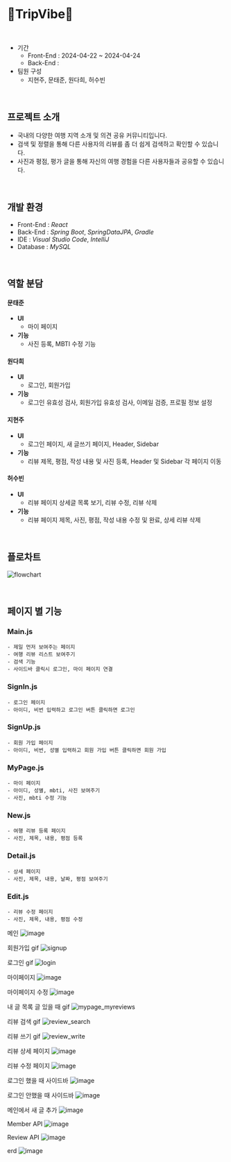 # 🧳TripVibe🧳


<br>


- 기간
  - Front-End : 2024-04-22 ~ 2024-04-24
  - Back-End :
- 팀원 구성 <br>
  - 지현주, 문태준, 원다희, 허수빈


<br>


## 프로젝트 소개
- 국내의 다양한 여행 지역 소개 및 의견 공유 커뮤니티입니다.
- 검색 및 정렬을 통해 다른 사용자의 리뷰를 좀 더 쉽게 검색하고 확인할 수 있습니다.
- 사진과 평점, 평가 글을 통해 자신의 여행 경험을 다른 사용자들과 공유할 수 있습니다.


<br>


## 개발 환경
+ Front-End : *React*
+ Back-End : *Spring Boot*, *SpringDataJPA*, *Gradle*
+ IDE : *Visual Studio Code*, *IntelliJ*
+ Database : *MySQL*


<br>


## 역할 분담


#### 문태준

- **UI**
  - 마이 페이지
- **기능**
  - 사진 등록, MBTI 수정 기능
    

#### 원다희

- **UI**
  - 로그인, 회원가입
- **기능**
  - 로그인 유효성 검사, 회원가입 유효성 검사, 이메일 검증, 프로필 정보 설정
    

#### 지현주

- **UI**
  - 로그인 페이지, 새 글쓰기 페이지, Header, Sidebar
- **기능**
  - 리뷰 제목, 평점, 작성 내용 및 사진 등록, Header 및 Sidebar 각 페이지 이동

#### 허수빈

- **UI**
  - 리뷰 페이지 상세글 목록 보기, 리뷰 수정, 리뷰 삭제
- **기능**
  - 리뷰 페이지 제목, 사진, 평점, 작성 내용 수정 및 완료, 상세 리뷰 삭제


<br>


## 플로차트

![flowchart](https://github.com/heo5620/trip-vibe/assets/167669944/8afb98fd-ff74-4369-b664-473a904f3104)

<br>


## 페이지 별 기능


### Main.js
    - 제일 먼저 보여주는 페이지
    - 여행 리뷰 리스트 보여주기
    - 검색 기능
    - 사이드바 클릭시 로그인, 마이 페이지 연결

### SignIn.js
    - 로그인 페이지
    - 아이디, 비번 입력하고 로그인 버튼 클릭하면 로그인

### SignUp.js
    - 회원 가입 페이지
    - 아이디, 비번, 성별 입력하고 회원 가입 버튼 클릭하면 회원 가입

### MyPage.js
    - 마이 페이지
    - 아이디, 성별, mbti, 사진 보여주기
    - 사진, mbti 수정 기능

### New.js
    - 여행 리뷰 등록 페이지
    - 사진, 제목, 내용, 평점 등록

### Detail.js
    - 상세 페이지
    - 사진, 제목, 내용, 날짜, 평점 보여주기

### Edit.js
    - 리뷰 수정 페이지
    - 사진, 제목, 내용, 평점 수정


메인
![image](https://github.com/heo5620/trip-vibe/assets/167669944/a9f3fa84-e477-405d-ad5d-a31cb933a432)

회원가입 gif
![signup](https://github.com/heo5620/trip-vibe/assets/167669944/83c41fc3-0710-4b07-8712-14c5f5ae8fd5)

로그인 gif
![login](https://github.com/heo5620/trip-vibe/assets/167669944/d46d51fe-53d5-41c4-887c-60f7531ceaca)

마이페이지
![image](https://github.com/heo5620/trip-vibe/assets/167669944/c10c7f2a-f050-4326-a2f7-25bc7ff1e9b2)

마이페이지 수정
![image](https://github.com/heo5620/trip-vibe/assets/167669944/d1d1e559-50e1-46d5-853e-9918ff8f3bc8)

내 글 목록 글 있을 때 gif
![mypage_myreviews](https://github.com/heo5620/trip-vibe/assets/167669944/8a82ff8f-6e5c-4ac3-85c5-bd0aca6ee451)

리뷰 검색 gif
![review_search](https://github.com/heo5620/trip-vibe/assets/167669944/0dac8253-9833-4ea2-9380-b1b2081954c7)

리뷰 쓰기 gif
![review_write](https://github.com/heo5620/trip-vibe/assets/167669944/dc44613f-3dab-417d-987f-34e28be33096)

리뷰 상세 페이지
![image](https://github.com/heo5620/trip-vibe/assets/167669944/c2f6c80e-6665-40de-abeb-a137e61433c2)

리뷰 수정 페이지
![image](https://github.com/heo5620/trip-vibe/assets/167669944/8cb5dc61-ff44-4e02-8bc6-b2b78c25c3bf)

로그인 했을 때 사이드바
![image](https://github.com/heo5620/trip-vibe/assets/167669944/1449d207-f15a-477f-a3d0-73ddd39d5041)

로그인 안했을 때 사이드바
![image](https://github.com/heo5620/trip-vibe/assets/167669944/6cf9fc44-de4c-4586-9222-0a8876d47e1d)

메인에서 새 글 추가
![image](https://github.com/heo5620/trip-vibe/assets/167669944/bf7b5c68-291d-4b58-ab1d-f975132624de)

Member API
![image](https://github.com/heo5620/trip-vibe/assets/167669944/c169c932-70e9-401c-ba25-56031f7ec3f4)

Review API
![image](https://github.com/heo5620/trip-vibe/assets/167669944/c9f28e05-6a9f-4c31-9b30-7594b03c992c)

erd
![image](https://github.com/heo5620/trip-vibe/assets/167669944/b9aa77f9-51bf-4890-8c21-aaced89962f8)



